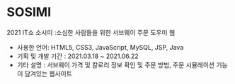 # SOSIMI
2021 IT쇼 소시미 
:소심한 사람들을 위한 서브웨이 주문 도우미 웹
<ul>
  <li>
    사용한 언어: HTML5, CSS3, JavaScript, MySQL, JSP, Java
  </li>
  <li>
    기획 및 개발 기간 : 2021.03.18 ~ 2021.06.22
  </li>
  <li>
    기타 설명 : 서브웨이 가격 및 칼로리 정보 확인 및 주문 방법, 주문 시뮬레이션 기능이 담겨있는 웹사이트
  </li>
</ul>
 




